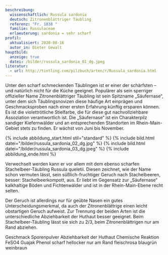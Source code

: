 ```yaml
---
beschreibung:
  wissenschaftlich: Russula sardonia
  deutsch: Zitronenblättriger Täubling
  referenz: "Fr. 1838 "
  familie: Russulaceae
  erlaeuterung: sardonia = sehr scharf
profil:
  aktualisiert: 2020-08-16
  autor_in: Dieter Gewalt
hauptbild:
  anzeige: true
  datei: /bilder/russula_sardonia_01_dg.jpeg
literatur:
  - url: http://tintling.com/pilzbuch/arten/r/Russula_sardonia.html
---
```

Unter den scharf schmeckenden Täublingen ist er einer der schärfsten – und natürlich nicht für die Küche geeignet. Populärer als sein sperriger offizieller Name Zitronenblättriger Täubling ist sein Spitzname „Säufernase“, unter dem sich Täublingsnovizen diese häufige Art einprägen und Geschmacksproben nach einer ersten Erfahrung künftig ersparen können. Es ist die violettrötliche Stielfarbe, die für diese gut nachvollziehbare Assoziation verantwortlich ist. Die „Säufernase“ ist ein Charakterpilz sandiger Kiefernwälder und an entsprechenden Standorten im Rhein-Main-Gebiet stets zu finden. Er wächst von Juni bis November.

{% include abbildung_start.html stil="standard" %}
{% include bild.html datei="/bilder/russula_sardonia_02_dg.jpg" %}
{% include bild.html datei="/bilder/russula_sardonia_03_dg.jpeg" %}
{% include abbildung_ende.html %}

Verwechselt werden kann er vor allem mit dem ebenso scharfen Stachelbeer-Täubling Russula queletii. Diesen zeichnet, wie der Name schon vermuten lässt, sein süßlich-fruchtiger Geruch nach Stachelbeeren, besser: Stachelbeerkompott, aus. Er liebt im Gegensatz zur „Säufernase“ kalkhaltige Böden und Fichtenwälder und ist in der Rhein-Main-Ebene recht selten.

Der Geruch ist allerdings nur für geübte Nasen ein gutes Unterscheidungsmerkmal, da auch der Zitronenblättrige einen leicht obstartigen Geruch aufweist. Zur Trennung der beiden Arten ist die unterschiedliche Abziehbarkeit der Huthaut besser geeignet. Beim Stachelbeer-Täubling lässt sie sich zu 2/3, beim Zitronenblättrigen nur am Rand abziehen.

Geschmack	Sporenpulver	Abziehbarkeit der Huthaut	Chemische Reaktion
			FeSO4	Guajak	Phenol
scharf	hellocker	nur am Rand	fleischrosa	blaugrün	weinbraun